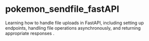 # pokemon_sendfile_fastAPI
Learning how to handle file uploads in FastAPI, including setting up endpoints, handling file operations asynchronously, and returning appropriate responses .
